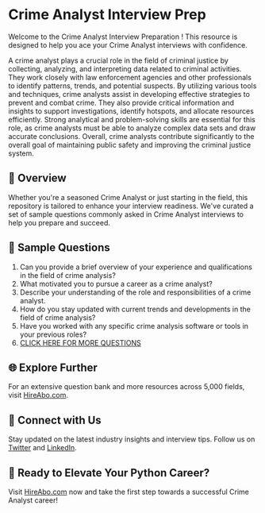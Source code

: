 # Crime Analyst Interview Prep

Welcome to the Crime Analyst Interview Preparation ! This resource is designed to help you ace your Crime Analyst interviews with confidence.

A crime analyst plays a crucial role in the field of criminal justice by collecting, analyzing, and interpreting data related to criminal activities. They work closely with law enforcement agencies and other professionals to identify patterns, trends, and potential suspects. By utilizing various tools and techniques, crime analysts assist in developing effective strategies to prevent and combat crime. They also provide critical information and insights to support investigations, identify hotspots, and allocate resources efficiently. Strong analytical and problem-solving skills are essential for this role, as crime analysts must be able to analyze complex data sets and draw accurate conclusions. Overall, crime analysts contribute significantly to the overall goal of maintaining public safety and improving the criminal justice system.

## 🚀 Overview

Whether you're a seasoned Crime Analyst or just starting in the field, this repository is tailored to enhance your interview readiness. We've curated a set of sample questions commonly asked in Crime Analyst interviews to help you prepare and succeed.

## 📝 Sample Questions

1. Can you provide a brief overview of your experience and qualifications in the field of crime analysis?
2. What motivated you to pursue a career as a crime analyst?
3. Describe your understanding of the role and responsibilities of a crime analyst.
4. How do you stay updated with current trends and developments in the field of crime analysis?
5. Have you worked with any specific crime analysis software or tools in your previous roles?
6. [CLICK HERE FOR MORE QUESTIONS](https://hireabo.com/job/9_1_31/Crime%20Analyst)

## 🌐 Explore Further

For an extensive question bank and more resources across 5,000 fields, visit [HireAbo.com](https://www.hireabo.com).

## 📱 Connect with Us

Stay updated on the latest industry insights and interview tips. Follow us on [Twitter](https://twitter.com/hireabo) and [LinkedIn](https://www.linkedin.com/in/hire-abo-3609972a8/).

## 🚀 Ready to Elevate Your Python Career?

Visit [HireAbo.com](https://www.hireabo.com) now and take the first step towards a successful Crime Analyst career!